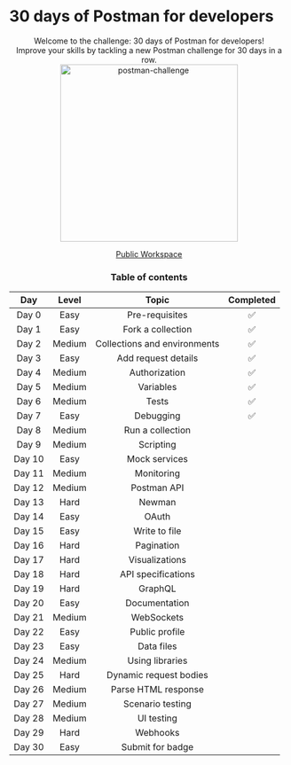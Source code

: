 # 30 days of Postman for developers

<div align="center"> Welcome to the challenge: 30 days of Postman for developers!<br/>
Improve your skills by tackling a new Postman challenge for 30 days in a row. <br/>
<img width="320px" src="https://github.com/imevanc/postman-30days-dev-challenge/assets/96417438/2c03e740-77a4-4ea9-9c40-8df47777a7bf" alt="postman-challenge">

[Public Workspace](https://www.postman.com/postman/workspace/30-days-of-postman-for-developers/overview)

### Table of contents
| Day | Level | Topic | Completed
| :-: | :---: | :---: | :-------:
| Day 0	| Easy | Pre-requisites | ✅
| Day 1	| Easy | Fork a collection | ✅
| Day 2 | Medium | Collections and environments | ✅
| Day 3 | Easy | Add request details | ✅
| Day 4 | Medium | Authorization | ✅
| Day 5 | Medium | Variables | ✅
| Day 6 | Medium | Tests | ✅
| Day 7 | Easy | Debugging | ✅
| Day 8 | Medium | Run a collection
| Day 9 | Medium | Scripting
| Day 10 | Easy | Mock services
| Day 11 | Medium | Monitoring
| Day 12 | Medium | Postman API
| Day 13 | Hard | Newman
| Day 14 | Easy | OAuth
| Day 15 | Easy | Write to file
| Day 16 | Hard | Pagination
| Day 17 | Hard | Visualizations
| Day 18 | Hard | API specifications
| Day 19 | Hard | GraphQL
| Day 20 | Easy | Documentation
| Day 21 | Medium | WebSockets
| Day 22 | Easy | Public profile
| Day 23 | Easy | Data files
| Day 24 | Medium | Using libraries
| Day 25 | Hard | Dynamic request bodies
| Day 26 | Medium | Parse HTML response
| Day 27 | Medium | Scenario testing
| Day 28 | Medium | UI testing
| Day 29 | Hard | Webhooks
| Day 30 | Easy | Submit for badge


</div>
